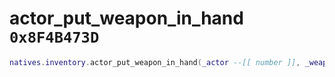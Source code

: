 # actor_put_weapon_in_hand `0x8F4B473D`

```lua
natives.inventory.actor_put_weapon_in_hand(_actor --[[ number ]], _weaponmodel --[[ number ]], _inhand --[[ boolean ]])
```